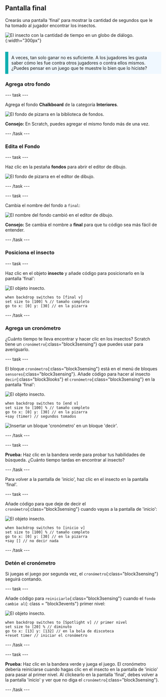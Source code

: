 ## Pantalla final

<div style="display: flex; flex-wrap: wrap">
<div style="flex-basis: 200px; flex-grow: 1; margin-right: 15px;">
Crearás una pantalla 'final' para mostrar la cantidad de segundos que le ha tomado al jugador encontrar los insectos. 
</div>
<div>

![El insecto con la cantidad de tiempo en un globo de diálogo.](images/end-screen.png){:width="300px"}

</div>
</div>

<p style="border-left: solid; border-width:10px; border-color: #0faeb0; background-color: aliceblue; padding: 10px;">
A veces, tan solo ganar no es suficiente. A los jugadores les gusta saber cómo les fue contra otros jugadores o contra ellos mismos. ¿Puedes pensar en un juego que te muestre lo bien que lo hiciste?</p>

### Agrega otro fondo

--- task ---

Agrega el fondo **Chalkboard** de la categoría **Interiores**.

![El fondo de pizarra en la biblioteca de fondos.](images/chalkboard.png)

**Consejo:** En Scratch, puedes agregar el mismo fondo más de una vez.

--- /task ---

### Edita el Fondo

--- task ---

Haz clic en la pestaña **fondos** para abrir el editor de dibujo.

![El fondo de pizarra en el editor de dibujo.](images/chalkboard2-paint.png)

--- /task ---

--- task ---

Cambia el nombre del fondo a `final`:

![El nombre del fondo cambió en el editor de dibujo.](images/end-screen-name.png)

**Consejo:** Se cambia el nombre a **final** para que tu código sea más fácil de entender.

--- /task ---

### Posiciona el insecto

--- task ---

Haz clic en el objeto **insecto** y añade código para posicionarlo en la pantalla 'final':

![El objeto insecto.](images/bug-sprite.png)

```blocks3
when backdrop switches to [final v]
set size to [100] % // tamaño completo
go to x: [0] y: [30] // en la pizarra
```

--- /task ---

### Agrega un cronómetro

¿Cuánto tiempo te lleva encontrar y hacer clic en los insectos? Scratch tiene un `cronómetro`{:class="block3sensing"} que puedes usar para averiguarlo.

--- task ---

El bloque `cronómetro`{:class="block3sensing"} está en el menú de bloques `sensores`{:class="block3sensing"}. Añade código para hacer al insecto `decir`{:class="block3looks"} el `cronómetro`{:class="block3sensing"} en la pantalla 'final':

![El objeto insecto.](images/bug-sprite.png)

```blocks3
when backdrop switches to [end v]
set size to [100] % // tamaño completo
go to x: [0] y: [30] // en la pizarra
+say (timer) // segundos tomados
```

![Insertar un bloque 'cronómetro' en un bloque 'decir'.](images/inserting-blocks.gif)

--- /task ---

--- task ---

**Prueba:** Haz clic en la bandera verde para probar tus habilidades de búsqueda. ¿Cuánto tiempo tardas en encontrar al insecto?

--- /task ---

Para volver a la pantalla de 'inicio', haz clic en el insecto en la pantalla 'final'.

--- task ---

Añade código para que deje de decir el `cronómetro`{:class="block3sensing"} cuando vayas a la pantalla de 'inicio':

![El objeto insecto.](images/bug-sprite.png)

```blocks3
when backdrop switches to [inicio v]
set size to [100] % // tamaño completo
go to x: [0] y: [30] // en la pizarra
+say [] // no decir nada
```

--- /task ---

### Detén el cronómetro

Si juegas el juego por segunda vez, el `cronómetro`{:class="block3sensing"} seguirá contando.

--- task ---

Añade código para `reiniciarlo`{:class="block3sensing"} cuando el `fondo cambie al`{: class = "block3events"} primer nivel:

![El objeto insecto.](images/bug-sprite.png)

```blocks3
when backdrop switches to [Spotlight v] // primer nivel
set size to [20] % // diminuto
go to x: [13] y: [132] // en la bola de discoteca
+reset timer // iniciar el cronómetro
```

--- /task ---

--- task ---

**Prueba:** Haz clic en la bandera verde y juega el juego. El cronómetro debería reiniciarse cuando hagas clic en el insecto en la pantalla de 'inicio' para pasar al primer nivel. Al clickearlo en la pantalla 'final', debes volver a la pantalla 'inicio' y ver que no diga el `cronómetro`{:class="block3sensing"}.

--- /task ---

